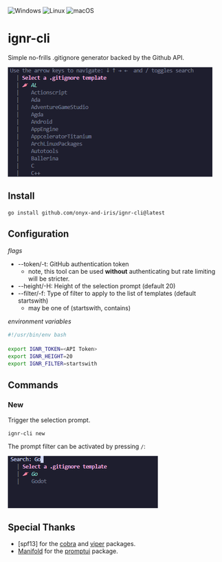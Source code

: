 ![Windows](https://img.shields.io/badge/Windows-0078D6?style=for-the-badge&logo=windows&logoColor=white)
![Linux](https://img.shields.io/badge/Linux-FCC624?style=for-the-badge&logo=linux&logoColor=black)
![macOS](https://img.shields.io/badge/mac%20os-000000?style=for-the-badge&logo=macos&logoColor=F0F0F0)

# ignr-cli

Simple no-frills .gitignore generator backed by the Github API.

![Selection Prompt](./img/selectionprompt.png)

## Install

```console
go install github.com/onyx-and-iris/ignr-cli@latest
```

## Configuration

*flags*

-   --token/-t: GitHub authentication token
    -   note, this tool can be used **without** authenticating but rate limiting will be stricter.
-   --height/-H: Height of the selection prompt (default 20)
-   --filter/-f: Type of filter to apply to the list of templates (default startswith)
    -   may be one of (startswith, contains)

*environment variables*

```bash
#!/usr/bin/env bash

export IGNR_TOKEN=<API Token>
export IGNR_HEIGHT=20
export IGNR_FILTER=startswith
```

## Commands

### New

Trigger the selection prompt.

```console
ignr-cli new
```

The prompt filter can be activated by pressing `/`:

![Prompt Filter](./img/promptfilter.png)

## Special Thanks

-   [spf13] for the [cobra](https://github.com/spf13/cobra) and [viper](https://github.com/spf13/viper) packages.
-   [Manifold](https://github.com/manifoldco) for the [promptui](https://github.com/manifoldco/promptui) package.
